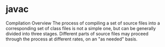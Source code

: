 # javac
Compilation Overview
The process of compiling a set of source files into a corresponding set of class files
is not a simple one, but can be generally divided into three stages. Different parts of
source files may proceed through the process at different rates, on an "as needed" basis.
